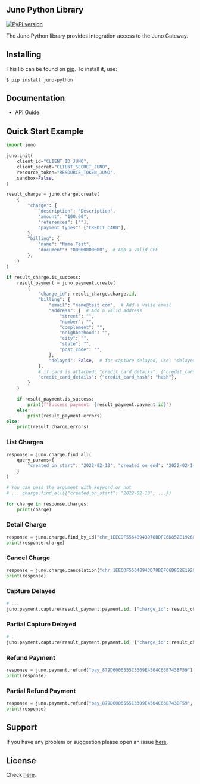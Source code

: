 ## Juno Python Library
[![PyPI version](https://badge.fury.io/py/juno-python.svg)](https://badge.fury.io/py/juno-python)
<!-- [![Build status](https://travis-ci.org/mjr/juno-python.svg?branch=master)](https://secure.travis-ci.org/juno/juno-python) -->
<!-- [![Coverage](https://coveralls.io/repos/mjr/juno-python/badge.svg?branch=master&service=github)](https://coveralls.io/github/mjr/juno-python) -->

The Juno Python library provides integration access to the Juno Gateway.

## Installing

This lib can be found on [pip](https://pypi.python.org/pypi/juno-python). To install it, use:

```
$ pip install juno-python
```

## Documentation

* [API Guide](https://dev.juno.com.br/api/)

## Quick Start Example

```python
import juno

juno.init(
    client_id="CLIENT_ID_JUNO",
    client_secret="CLIENT_SECRET_JUNO",
    resource_token="RESOURCE_TOKEN_JUNO",
    sandbox=False,
)

result_charge = juno.charge.create(
    {
        "charge": {
            "description": "Description",
            "amount": "100.00",
            "references": [""],
            "payment_types": ["CREDIT_CARD"],
        },
        "billing": {
            "name": "Name Test",
            "document": "00000000000",  # Add a valid CPF
        },
    }
)

if result_charge.is_success:
    result_payment = juno.payment.create(
        {
            "charge_id": result_charge.charge.id,
            "billing": {
                "email": "name@test.com",  # Add a valid email
                "address": {  # Add a valid address
                    "street": "",
                    "number": "",
                    "complement": "",
                    "neighborhood": "",
                    "city": "",
                    "state": "",
                    "post_code": "",
                },
                "delayed": False,  # for capture delayed, use: "delayed": True
            },
            # if card is attached: "credit_card_details": {"credit_card_id": "id"}
            "credit_card_details": {"credit_card_hash": "hash"},
        }
    )

    if result_payment.is_success:
        print(f"Success payment: {result_payment.payment.id}")
    else:
        print(result_payment.errors)
else:
    print(result_charge.errors)
```

### List Charges
```python
response = juno.charge.find_all(
    query_params={
        "created_on_start": "2022-02-13", "created_on_end": "2022-02-14", "order_asc": False
    }
)

# You can pass the argument with keyword or not
# ... charge.find_all({"created_on_start": "2022-02-13", ...})

for charge in response.charges:
    print(charge)
```

### Detail Charge
```python
response = juno.charge.find_by_id("chr_1EECDF55648943D78BDFC6D852E19266")
print(response.charge)
```

### Cancel Charge
```python
response = juno.charge.cancelation("chr_1EECDF55648943D78BDFC6D852E19266")
print(response)
```

### Capture Delayed
```python
# ...
juno.payment.capture(result_payment.payment.id, {"charge_id": result_charge.charge.id})
```

### Partial Capture Delayed
```python
# ...
juno.payment.capture(result_payment.payment.id, {"charge_id": result_charge.charge.id, "amount": "100.00"})
```

### Refund Payment
```python
response = juno.payment.refund("pay_879D6006555C3309E4504C63B743BF59")
print(response)
```

### Partial Refund Payment
```python
response = juno.payment.refund("pay_879D6006555C3309E4504C63B743BF59", {"amount": "10.00"})
print(response)
```

## Support
If you have any problem or suggestion please open an issue [here](https://github.com/mjr/juno-python/issues).

## License

Check [here](LICENSE).
